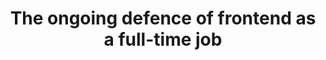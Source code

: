 ---
layout: bookmark
title: The ongoing defence of frontend as a full-time job
tags:
  - Bookmarks
  - Development
created: '2023-05-17T04:17:39.165Z'
link: >-
  https://christianheilmann.com/2023/05/09/the-ongoing-defence-of-frontend-as-a-full-time-job/
id: 574098010
---